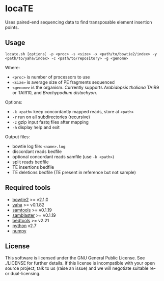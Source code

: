 locaTE
======

Uses paired-end sequencing data to find transposable element insertion points.

Usage
-----

```
locate.sh [options] -p <proc> -s <size> -x <path/to/bowtie2/index> -y <path/to/yaha/index> -c <path/to/repository> -g <genome>
```

Where:

  * `<proc>` is number of processors to use
  * `<size>` is average size of PE fragments sequenced
  * `<genome>` is the organism. Currently supports *Arabidopsis thaliana* TAIR9 or TAIR10, and *Brachypodium distachyon*.

Options:

  * `-k <path>` keep concordantly mapped reads, store at `<path>`  
  * `-r` run on all subdirectories (recursive)
  * `-z` gzip input fastq files after mapping
  * `-h` display help and exit

Output files:

  * bowtie log file: `<name>.log`
  * discordant reads bedfile
  * optional concordant reads samfile (use `-k <path>`)
  * split reads bedfile
  * TE insertions bedfile
  * TE deletions bedfile (TE present in reference but not sample)

Required tools
--------------

* [bowtie2](http://bowtie-bio.sourceforge.net/bowtie2/index.shtml) >= v2.1.0
* [yaha](http://faculty.virginia.edu/irahall/yaha/) >= v0.1.82
* [samtools](http://samtools.sourceforge.net) >= v0.1.19
* [samblaster](https://github.com/GregoryFaust/samblaster) >= v0.1.19
* [bedtools](http://bedtools.readthedocs.org/en/latest/) >= v2.21
* [python](https://www.python.org) v2.7
* [numpy](http://www.numpy.org/)

License
-------

This software is licensed under the GNU General Public License. See ./LICENSE
for further details. If this license is incompatible with your open source
project, talk to us (raise an issue) and we will negotiate suitable re- or
dual-licensing.
